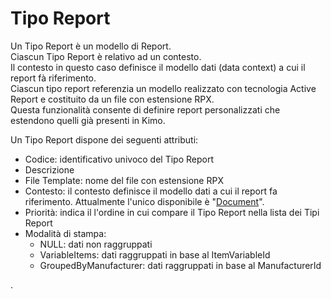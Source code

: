 # Tipo Report

Un Tipo Report è un modello di Report.  
Ciascun Tipo Report è relativo ad un contesto.  
Il contesto in questo caso definisce il modello dati \(data context\) a cui il report fà riferimento.  
Ciascun tipo report referenzia un modello realizzato con tecnologia Active Report e costituito da un file con estensione RPX.  
Questa funzionalità consente di definire report personalizzati che estendono quelli già presenti in Kimo.

Un Tipo Report dispone dei seguenti attributi:

* Codice: identificativo univoco del Tipo Report
* Descrizione
* File Template: nome del file con estensione RPX
* Contesto: il contesto definisce il modello dati a cui il report fa riferimento. Attualmente l'unico disponibile è "[Document](document-data-model.md)".
* Priorità:  indica il l'ordine in cui compare il Tipo Report nella lista dei Tipi Report 
* Modalità di stampa: 
  * NULL: dati non raggruppati
  * VariableItems: dati raggruppati in base al ItemVariableId
  * GroupedByManufacturer: dati raggruppati in base al ManufacturerId



.